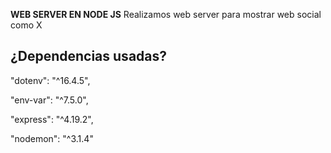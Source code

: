 **WEB SERVER EN NODE JS**
Realizamos web server para mostrar web social como X

## ¿Dependencias usadas?
"dotenv": "^16.4.5",

"env-var": "^7.5.0",

"express": "^4.19.2",

"nodemon": "^3.1.4"
